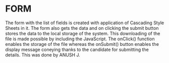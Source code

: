 # FORM
The form with the list of fields is created with application of Cascading Style Sheets in it. The form also gets the data and on clicking the submit button stores the data to the local storage of the system. This downloading of the file is made possible by including the JavaScript. The onClick() function enables the storage of the file whereas the onSubmit() button enables the display message coneying thanks to the candidate for submitting the details. 
This was done by ANUSH J.
